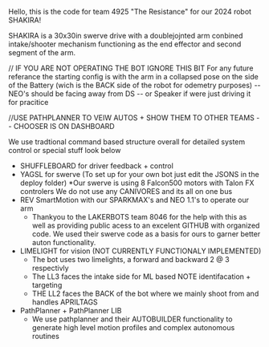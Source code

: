 Hello, this is the code for team 4925 "The Resistance" for our 2024 robot SHAKIRA!

SHAKIRA is a 30x30in swerve drive with a doublejojnted arm
conbined intake/shooter mechanism functioning as the end effector and
second segment of the arm.

 // IF YOU ARE NOT OPERATING THE BOT IGNORE THIS BIT
For any future referance the starting config is with the arm in a collapsed
pose on the side of the Battery (wich is the BACK side of the robot for odemetry 
purposes) -- NEO's should be facing away from DS -- or Speaker if were just driving it for pracitice

//USE PATHPLANNER TO VEIW AUTOS + SHOW THEM TO OTHER TEAMS -- CHOOSER IS ON DASHBOARD

We use tradtional command based structure overall
for detailed system control or special stuff look below

* SHUFFLEBOARD for driver feedback + control
* YAGSL for swerve (To set up for your own bot just edit the JSONS in the deploy folder)
    *Our swerve is using 8 Falcon500 motors with Talon FX controlers
     We do not use any CANIVORES and its all on one bus
* REV SmartMotion with our SPARKMAX's and NEO 1.1's to operate our arm
    * Thankyou to the LAKERBOTS team 8046 for the help with this as well
      as providing public acess to an excelent GITHUB with organized code.
      We used their swerve code as a basis for ours to garner better auton
      functionality.
* LIMELIGHT for vision (NOT CURRENTLY FUNCTIONALY IMPLEMENTED)
    * The bot uses two limelights, a forward and backward 2 @ 3 respectivly
    * The LL3 faces the intake side for ML based NOTE identifacation + targeting
    * THE LL2 faces the BACK of the bot where we mainly shoot from and handles APRILTAGS
* PathPlanner + PathPlanner LIB
    * We use pathplanner and their AUTOBUILDER functionality to generate
      high level motion profiles and complex autonomous routines 
  
